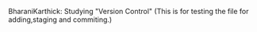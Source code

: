 BharaniKarthick: Studying "Version Control" (This is for testing the file for adding,staging and commiting.)
